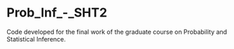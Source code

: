 # Prob_Inf_-_SHT2
Code developed for the final work of the graduate course on Probability and Statistical Inference.
